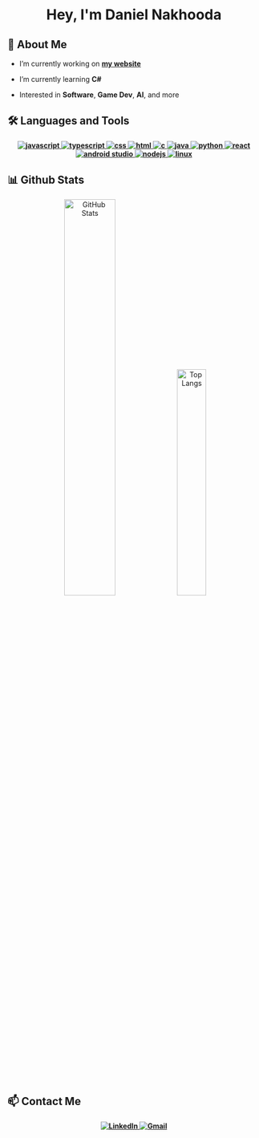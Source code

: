<h1 align="center">Hey, I'm Daniel Nakhooda</h1>

<h2>🚀 About Me</h2>

- I’m currently working on **[my website](https://danielnakhooda.com/)**

- I’m currently learning **C#**

- Interested in **Software**, **Game Dev**, **AI**, and more

<h2>🛠️ Languages and Tools</h2>

<div align="center">
  <h4>
    <a href="https://developer.mozilla.org/en-US/docs/Web/JavaScript">
      <img src="https://img.shields.io/badge/javascript-%23323330.svg?style=for-the-badge&logo=javascript&logoColor=%23F7DF1E" alt="javascript"/> 
    </a>
    <a href="https://www.typescriptlang.org/">
      <img src="https://img.shields.io/badge/typescript-%23007ACC.svg?style=for-the-badge&logo=typescript&logoColor=white" alt="typescript"/>
    </a>
    <a href="https://developer.mozilla.org/en-US/docs/Web/CSS">
      <img src="https://img.shields.io/badge/css3-%231572B6.svg?style=for-the-badge&logo=css3&logoColor=white" alt="css"/> 
    </a>
    <a href="https://developer.mozilla.org/en-US/docs/Web/HTML">
      <img src="https://img.shields.io/badge/html5-%23E34F26.svg?style=for-the-badge&logo=html5&logoColor=white" alt="html"/>
    </a>
    <a href="https://en.wikipedia.org/wiki/C_(programming_language)">
      <img src="https://img.shields.io/badge/c-%2300599C.svg?style=for-the-badge&logo=c&logoColor=white" alt="c"/>
    </a>
    <a href="https://www.java.com/en/">
      <img src="https://img.shields.io/badge/java-%23ED8B00.svg?style=for-the-badge&logo=openjdk&logoColor=white" alt="java"/>
    </a>
    <a href="https://www.python.org/">
      <img src="https://img.shields.io/badge/python-3670A0?style=for-the-badge&logo=python&logoColor=ffdd54" alt="python"/>
    </a>
    <a href="https://react.dev/">
      <img src="https://img.shields.io/badge/react-%2320232a.svg?style=for-the-badge&logo=react&logoColor=%2361DAFB" alt="react"/>
    </a>
    <a href="https://developer.android.com/studio?gad_source=1&gad_campaignid=21831783525&gbraid=0AAAAAC-IOZmjMyLtUi-brJuNKwY_hYMsk&gclid=Cj0KCQjwxdXBBhDEARIsAAUkP6iIlJDTh5WnDuxxwNR3Yl1t_zimLhvmb7dOtjrJPuoQcgS-l4-RXCgaAmIAEALw_wcB&gclsrc=aw.ds">
      <img src="https://img.shields.io/badge/android%20studio-346ac1?style=for-the-badge&logo=android%20studio&logoColor=white" alt="android studio"/>
    </a>
    <a href="https://nodejs.org/en">
      <img src="https://img.shields.io/badge/node.js-6DA55F?style=for-the-badge&logo=node.js&logoColor=white" alt="nodejs"/>
    </a>
    <a href="https://github.com/torvalds/linux">
      <img src="https://img.shields.io/badge/Linux-FCC624?style=for-the-badge&logo=linux&logoColor=black" alt="linux"/>
    </a>
  </h4>
</div>

<h2>📊 Github Stats</h2>

<p align="center">
  <img src="https://github-readme-stats.vercel.app/api?username=dnakhooda&show_icons=true&theme=tokyonight" alt="GitHub Stats" width="45%" />
  <img src="https://github-readme-stats.vercel.app/api/top-langs/?username=dnakhooda&layout=compact&theme=tokyonight" alt="Top Langs" width="34%" />
</p>

<h2>📫 Contact Me</h2>

<div align="center">
  <h4>
    <a href="https://www.linkedin.com/in/danielnakhooda/">
      <img src="https://img.shields.io/badge/linkedin-Daniel%20Nakhooda-0077B5.svg?style=for-the-badge&logo=linkedin&logoColor=white" alt="LinkedIn" />
    </a>
    <a href="mailto:dnakhooda@gmail.com">
      <img src="https://img.shields.io/badge/Gmail-dnakhooda@gmail.com-D14836?style=for-the-badge&logo=gmail&logoColor=white" alt="Gmail" />
    </a>
  </h4>
</div>
